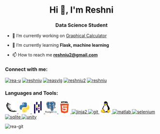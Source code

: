 <h1 align="center">Hi 👋, I'm Reshni</h1>
<h3 align="center">Data Science Student</h3>

- 🔭 I’m currently working on [Graphical Calculator](https://github.com/rea-git/Graphical-Calculator)

- 🌱 I’m currently learning **Flask, machine learning**

- 📫 How to reach me **reshniu2@gmail.com**

<h3 align="left">Connect with me:</h3>
<p align="left">
<a href="https://linkedin.com/in/rea-u" target="blank"><img align="center" src="https://raw.githubusercontent.com/rahuldkjain/github-profile-readme-generator/master/src/images/icons/Social/linked-in-alt.svg" alt="rea-u" height="30" width="40" /></a>
<a href="https://kaggle.com/reshniu" target="blank"><img align="center" src="https://raw.githubusercontent.com/rahuldkjain/github-profile-readme-generator/master/src/images/icons/Social/kaggle.svg" alt="reshniu" height="30" width="40" /></a>
<a href="https://www.youtube.com/c/reasvlg" target="blank"><img align="center" src="https://raw.githubusercontent.com/rahuldkjain/github-profile-readme-generator/master/src/images/icons/Social/youtube.svg" alt="reasvlg" height="30" width="40" /></a>
<a href="https://www.hackerrank.com/reshniu2" target="blank"><img align="center" src="https://raw.githubusercontent.com/rahuldkjain/github-profile-readme-generator/master/src/images/icons/Social/hackerrank.svg" alt="reshniu2" height="30" width="40" /></a>
<a href="https://www.leetcode.com/reshniu" target="blank"><img align="center" src="https://raw.githubusercontent.com/rahuldkjain/github-profile-readme-generator/master/src/images/icons/Social/leet-code.svg" alt="reshniu" height="30" width="40" /></a>
</p>

<h3 align="left">Languages and Tools:</h3>
<p align="left">
  <!-- Flask -->
  <a href="https://flask.palletsprojects.com/" target="_blank" rel="noreferrer">
    <img src="https://raw.githubusercontent.com/devicons/devicon/master/icons/flask/flask-original.svg" alt="flask" width="40" height="40"/>
  </a>
  <!-- Python -->
  <a href="https://www.python.org" target="_blank" rel="noreferrer">
    <img src="https://raw.githubusercontent.com/devicons/devicon/master/icons/python/python-original.svg" alt="python" width="40" height="40"/>
  </a>
  <!-- Pandas -->
  <a href="https://pandas.pydata.org/" target="_blank" rel="noreferrer">
    <img src="https://raw.githubusercontent.com/devicons/devicon/master/icons/pandas/pandas-original.svg" alt="pandas" width="40" height="40"/>
  </a>
  <!-- PostgreSQL -->
  <a href="https://www.postgresql.org" target="_blank" rel="noreferrer">
    <img src="https://raw.githubusercontent.com/devicons/devicon/master/icons/postgresql/postgresql-original-wordmark.svg" alt="postgresql" width="40" height="40"/>
  </a>
  <!-- HTML -->
  <a href="https://www.w3.org/html/" target="_blank" rel="noreferrer">
    <img src="https://raw.githubusercontent.com/devicons/devicon/master/icons/html5/html5-original-wordmark.svg" alt="html5" width="40" height="40"/>
  </a>
  <!-- Jinja2 -->
  <a href="https://jinja.palletsprojects.com/" target="_blank" rel="noreferrer">
    <img src="https://jinja.palletsprojects.com/en/stable/_images/jinja-name.svg" alt="jinja2" width="40" height="40"/>
  </a>
  <!-- Git -->
  <a href="https://git-scm.com/" target="_blank" rel="noreferrer">
    <img src="https://www.vectorlogo.zone/logos/git-scm/git-scm-icon.svg" alt="git" width="40" height="40"/>
  </a>
  <!-- Linux -->
  <a href="https://www.linux.org/" target="_blank" rel="noreferrer">
    <img src="https://raw.githubusercontent.com/devicons/devicon/master/icons/linux/linux-original.svg" alt="linux" width="40" height="40"/>
  </a>
  <!-- Matlab -->
  <a href="https://www.mathworks.com/" target="_blank" rel="noreferrer">
    <img src="https://upload.wikimedia.org/wikipedia/commons/2/21/Matlab_Logo.png" alt="matlab" width="40" height="40"/>
  </a>
  <!-- Selenium -->
<a href="https://www.selenium.dev/" target="_blank" rel="noreferrer">
  <img src="https://upload.wikimedia.org/wikipedia/commons/9/9f/Selenium_logo.svg" alt="selenium" width="40" height="40"/>
</a>
  <!-- SQLite -->
  <a href="https://www.sqlite.org/" target="_blank" rel="noreferrer">
    <img src="https://www.vectorlogo.zone/logos/sqlite/sqlite-icon.svg" alt="sqlite" width="40" height="40"/>
  </a>
  <!-- Unity -->
  <a href="https://unity.com/" target="_blank" rel="noreferrer">
    <img src="https://www.vectorlogo.zone/logos/unity3d/unity3d-icon.svg" alt="unity" width="40" height="40"/>
  </a>
</p>

<p><img align="left" src="https://github-readme-stats.vercel.app/api/top-langs?username=rea-git&show_icons=true&locale=en&layout=compact" alt="rea-git" /></p>

